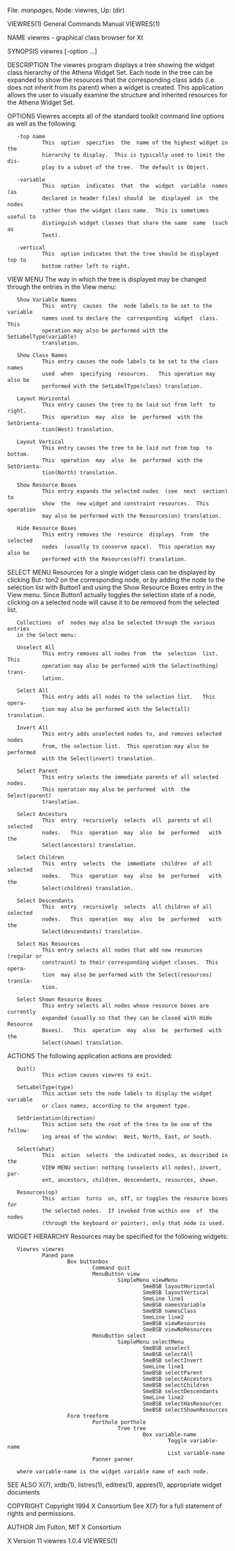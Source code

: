 File: *manpages*,  Node: viewres,  Up: (dir)

VIEWRES(1)                  General Commands Manual                 VIEWRES(1)



NAME
       viewres - graphical class browser for Xt

SYNOPSIS
       viewres [-option ...]

DESCRIPTION
       The  viewres program displays a tree showing the widget class hierarchy
       of the Athena Widget Set.  Each node in the tree  can  be  expanded  to
       show  the  resources  that  the corresponding class adds (i.e. does not
       inherit from its parent) when a widget is  created.   This  application
       allows  the  user  to  visually  examine  the  structure  and inherited
       resources for the Athena Widget Set.

OPTIONS
       Viewres accepts all of the standard toolkit  command  line  options  as
       well as the following:

       -top name
               This  option  specifies  the  name of the highest widget in the
               hierarchy to display.  This is typically used to limit the dis-
               play to a subset of the tree.  The default is Object.

       -variable
               This  option  indicates  that  the  widget  variable  names (as
               declared in header files) should  be  displayed  in  the  nodes
               rather than the widget class name.  This is sometimes useful to
               distinguish widget classes that share the same  name  (such  as
               Text).

       -vertical
               This  option indicates that the tree should be displayed top to
               bottom rather left to right.

VIEW MENU
       The way in which the tree is  displayed  may  be  changed  through  the
       entries in the View menu:

       Show Variable Names
               This  entry  causes  the  node labels to be set to the variable
               names used to declare the  corresponding  widget  class.   This
               operation may also be performed with the SetLabelType(variable)
               translation.

       Show Class Names
               This entry causes the node labels to be set to the class  names
               used  when  specifying  resources.   This operation may also be
               performed with the SetLabelType(class) translation.

       Layout Horizontal
               This entry causes the tree to be laid out from left  to  right.
               This  operation  may  also  be  performed  with the SetOrienta-
               tion(West) translation.

       Layout Vertical
               This entry causes the tree to be laid out from top  to  bottom.
               This  operation  may  also  be  performed  with the SetOrienta-
               tion(North) translation.

       Show Resource Boxes
               This entry expands the selected nodes  (see  next  section)  to
               show  the  new widget and constraint resources.  This operation
               may also be performed with the Resources(on) translation.

       Hide Resource Boxes
               This entry removes the  resource  displays  from  the  selected
               nodes  (usually to conserve space).  This operation may also be
               performed with the Resources(off) translation.

SELECT MENU
       Resources for a single widget class can be displayed by  clicking  But-
       ton2  on the corresponding node, or by adding the node to the selection
       list with Button1 and using the Show Resource Boxes entry in  the  View
       menu.   Since  Button1  actually toggles the selection state of a node,
       clicking on a selected node will  cause  it  to  be  removed  from  the
       selected list.

       Collections  of  nodes may also be selected through the various entries
       in the Select menu:

       Unselect All
               This entry removes all nodes from  the  selection  list.   This
               operation may also be performed with the Select(nothing) trans-
               lation.

       Select All
               This entry adds all nodes to the selection list.   This  opera-
               tion may also be performed with the Select(all) translation.

       Invert All
               This entry adds unselected nodes to, and removes selected nodes
               from, the selection list.  This operation may also be performed
               with the Select(invert) translation.

       Select Parent
               This entry selects the immediate parents of all selected nodes.
               This operation may also be performed  with  the  Select(parent)
               translation.

       Select Ancestors
               This  entry  recursively  selects  all  parents of all selected
               nodes.   This  operation  may  also  be  performed   with   the
               Select(ancestors) translation.

       Select Children
               This  entry  selects  the  immediate  children  of all selected
               nodes.   This  operation  may  also  be  performed   with   the
               Select(children) translation.

       Select Descendants
               This  entry  recursively  selects  all children of all selected
               nodes.   This  operation  may  also  be  performed   with   the
               Select(descendants) translation.

       Select Has Resources
               This entry selects all nodes that add new resources (regular or
               constraint) to their corresponding widget classes.  This opera-
               tion  may also be performed with the Select(resources) transla-
               tion.

       Select Shown Resource Boxes
               This entry selects all nodes whose resource boxes are currently
               expanded (usually so that they can be closed with Hide Resource
               Boxes).   This  operation  may  also  be  performed  with   the
               Select(shown) translation.

ACTIONS
       The following application actions are provided:

       Quit()
               This action causes viewres to exit.

       SetLabelType(type)
               This action sets the node labels to display the widget variable
               or class names, according to the argument type.

       SetOrientation(direction)
               This action sets the root of the tree to be one of the  follow-
               ing areas of the window:  West, North, East, or South.

       Select(what)
               This  action  selects  the indicated nodes, as described in the
               VIEW MENU section: nothing (unselects all nodes), invert,  par-
               ent, ancestors, children, descendants, resources, shown.

       Resources(op)
               This  action  turns  on, off, or toggles the resource boxes for
               the selected nodes.  If invoked from within one  of  the  nodes
               (through the keyboard or pointer), only that node is used.

WIDGET HIERARCHY
       Resources may be specified for the following widgets:

       Viewres viewres
               Paned pane
                       Box buttonbox
                               Command quit
                               MenuButton view
                                       SimpleMenu viewMenu
                                               SmeBSB layoutHorizontal
                                               SmeBSB layoutVertical
                                               SmeLine line1
                                               SmeBSB namesVariable
                                               SmeBSB namesClass
                                               SmeLine line2
                                               SmeBSB viewResources
                                               SmeBSB viewNoResources
                               MenuButton select
                                       SimpleMenu selectMenu
                                               SmeBSB unselect
                                               SmeBSB selectAll
                                               SmeBSB selectInvert
                                               SmeLine line1
                                               SmeBSB selectParent
                                               SmeBSB selectAncestors
                                               SmeBSB selectChildren
                                               SmeBSB selectDescendants
                                               SmeLine line2
                                               SmeBSB selectHasResources
                                               SmeBSB selectShownResources
                       Form treeform
                               Porthole porthole
                                       Tree tree
                                               Box variable-name
                                                       Toggle variable-name
                                                       List variable-name
                               Panner panner

       where variable-name is the widget variable name of each node.

SEE ALSO
       X(7),  xrdb(1),  listres(1),  editres(1), appres(1), appropriate widget
       documents

COPYRIGHT
       Copyright 1994 X Consortium
       See X(7) for a full statement of rights and permissions.

AUTHOR
       Jim Fulton, MIT X Consortium



X Version 11                     viewres 1.0.4                      VIEWRES(1)
